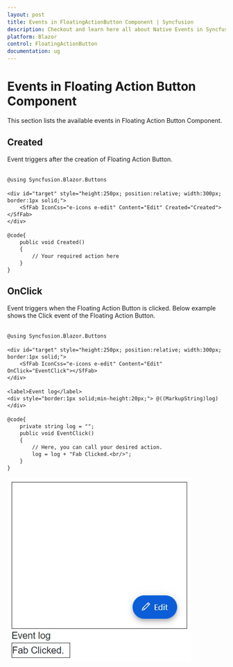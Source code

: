 ```yaml
---
layout: post
title: Events in FloatingActionButton Component | Syncfusion
description: Checkout and learn here all about Native Events in Syncfusion FloatingActionButton component and much more.
platform: Blazor
control: FloatingActionButton
documentation: ug
---
```


# Events in Floating Action Button Component

This section lists the available events in Floating Action Button Component.

## Created

Event triggers after the creation of Floating Action Button.

```cshtml

@using Syncfusion.Blazor.Buttons

<div id="target" style="height:250px; position:relative; width:300px; border:1px solid;">
    <SfFab IconCss="e-icons e-edit" Content="Edit" Created="Created"></SfFab>
</div>

@code{
    public void Created()
    {
        // Your required action here
    }
}

```

## OnClick

Event triggers when the Floating Action Button is clicked. Below example shows the Click event of the Floating Action Button.

```cshtml

@using Syncfusion.Blazor.Buttons

<div id="target" style="height:250px; position:relative; width:300px; border:1px solid;">
    <SfFab IconCss="e-icons e-edit" Content="Edit" OnClick="EventClick"></SfFab>
</div>

<label>Event log</label>
<div style="border:1px solid;min-height:20px;"> @((MarkupString)log)</div>

@code{
    private string log = "";
    public void EventClick()
    {
        // Here, you can call your desired action.
        log = log + "Fab Clicked.<br/>";
    }
}

```

![Blazor FAB Component with OnClick Event](./images/OnClickEvent.png)


